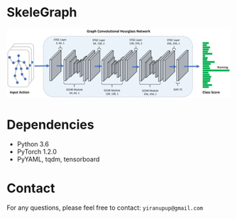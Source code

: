 # SkeleGraph

<!-- <img src="figures/framework.pdf" width="90%"> -->
![contents](figures/framework.png)

# Dependencies
- Python 3.6
- PyTorch 1.2.0
- PyYAML, tqdm, tensorboard
     
# Contact
For any questions, please feel free to contact: `yiranupup@gmail.com`

